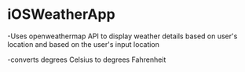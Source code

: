 # iOSWeatherApp

-Uses openweathermap API to display weather details based on user's location and based on the user's input location


-converts degrees Celsius to degrees Fahrenheit



